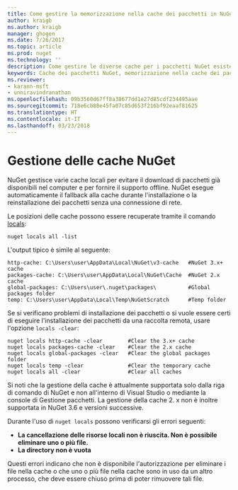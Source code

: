 ```yaml
---
title: Come gestire la memorizzazione nella cache dei pacchetti in NuGet | Microsoft Docs
author: kraigb
ms.author: kraigb
manager: ghogen
ms.date: 7/26/2017
ms.topic: article
ms.prod: nuget
ms.technology: ''
description: Come gestire le diverse cache per i pacchetti NuGet esistenti in un computer, usate durante l'installazione o il ripristino dei pacchetti.
keywords: Cache dei pacchetti NuGet, memorizzazione nella cache dei pacchetti, cache NuGet, gestione delle cache, cache NuGet locale, cache NuGet globale, comando locals NuGet, cancellazione di una cache
ms.reviewer:
- karann-msft
- unniravindranathan
ms.openlocfilehash: 09b3560d67ff8a38677dd1e27d85cdf234495aae
ms.sourcegitcommit: 718e6cb88e45fa07c85d653f216bf92eaaf81625
ms.translationtype: HT
ms.contentlocale: it-IT
ms.lasthandoff: 03/23/2018
---
```

# <a name="managing-the-nuget-cache"></a>Gestione delle cache NuGet

NuGet gestisce varie cache locali per evitare il download di pacchetti già disponibili nel computer e per fornire il supporto offline. NuGet esegue automaticamente il fallback alla cache durante l'installazione o la reinstallazione dei pacchetti senza una connessione di rete.

Le posizioni delle cache possono essere recuperate tramite il comando [locals](../tools/cli-ref-locals.md):

```cli
nuget locals all -list
```

L'output tipico è simile al seguente:

```output
http-cache: C:\Users\user\AppData\Local\NuGet\v3-cache   #NuGet 3.x+ cache
packages-cache: C:\Users\user\AppData\Local\NuGet\Cache  #NuGet 2.x cache
global-packages: C:\Users\user\.nuget\packages\          #Global packages folder
temp: C:\Users\user\AppData\Local\Temp\NuGetScratch      #Temp folder
```

Se si verificano problemi di installazione dei pacchetti o si vuole essere certi di eseguire l'installazione dei pacchetti da una raccolta remota, usare l'opzione `locals -clear`:

```cli
nuget locals http-cache -clear        #Clear the 3.x+ cache
nuget locals packages-cache -clear    #Clear the 2.x cache
nuget locals global-packages -clear   #Clear the global packages folder
nuget locals temp -clear              #Clear the temporary cache
nuget locals all -clear               #Clear all caches
```

Si noti che la gestione della cache è attualmente supportata solo dalla riga di comando di NuGet e non all'interno di Visual Studio o mediante la console di Gestione pacchetti. La gestione della cache 2. x non è inoltre supportata in NuGet 3.6 e versioni successive.

Durante l'uso di `nuget locals` possono verificarsi gli errori seguenti:

- **La cancellazione delle risorse locali non è riuscita. Non è possibile eliminare uno o più file.**
- **La directory non è vuota**

Questi errori indicano che non è disponibile l'autorizzazione per eliminare i file nella cache o che uno o più file nella cache sono in uso da un altro processo, che deve essere chiuso prima di poter rimuovere tali file.
